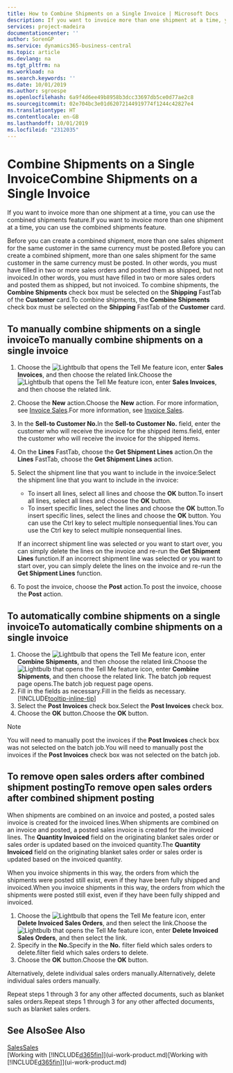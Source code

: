 ```yaml
---
title: How to Combine Shipments on a Single Invoice | Microsoft Docs
description: If you want to invoice more than one shipment at a time, you can use the combined shipments feature.
services: project-madeira
documentationcenter: ''
author: SorenGP
ms.service: dynamics365-business-central
ms.topic: article
ms.devlang: na
ms.tgt_pltfrm: na
ms.workload: na
ms.search.keywords: ''
ms.date: 10/01/2019
ms.author: sgroespe
ms.openlocfilehash: 6a9f4d6ee49b8958b3dcc33697db5ce0d77ae2c8
ms.sourcegitcommit: 02e704bc3e01d62072144919774f1244c42827e4
ms.translationtype: HT
ms.contentlocale: en-GB
ms.lasthandoff: 10/01/2019
ms.locfileid: "2312035"
---
```

# <a name="combine-shipments-on-a-single-invoice"></a><span data-ttu-id="99631-103">Combine Shipments on a Single Invoice</span><span class="sxs-lookup"><span data-stu-id="99631-103">Combine Shipments on a Single Invoice</span></span>
<span data-ttu-id="99631-104">If you want to invoice more than one shipment at a time, you can use the combined shipments feature.</span><span class="sxs-lookup"><span data-stu-id="99631-104">If you want to invoice more than one shipment at a time, you can use the combined shipments feature.</span></span>  

 <span data-ttu-id="99631-105">Before you can create a combined shipment, more than one sales shipment for the same customer in the same currency must be posted.</span><span class="sxs-lookup"><span data-stu-id="99631-105">Before you can create a combined shipment, more than one sales shipment for the same customer in the same currency must be posted.</span></span> <span data-ttu-id="99631-106">In other words, you must have filled in two or more sales orders and posted them as shipped, but not invoiced.</span><span class="sxs-lookup"><span data-stu-id="99631-106">In other words, you must have filled in two or more sales orders and posted them as shipped, but not invoiced.</span></span> <span data-ttu-id="99631-107">To combine shipments, the **Combine Shipments** check box must be selected on the **Shipping** FastTab of the **Customer** card.</span><span class="sxs-lookup"><span data-stu-id="99631-107">To combine shipments, the **Combine Shipments** check box must be selected on the **Shipping** FastTab of the **Customer** card.</span></span>  

## <a name="to-manually-combine-shipments-on-a-single-invoice"></a><span data-ttu-id="99631-108">To manually combine shipments on a single invoice</span><span class="sxs-lookup"><span data-stu-id="99631-108">To manually combine shipments on a single invoice</span></span>  
1. <span data-ttu-id="99631-109">Choose the ![Lightbulb that opens the Tell Me feature](media/ui-search/search_small.png "Tell me what you want to do") icon, enter **Sales Invoices**, and then choose the related link.</span><span class="sxs-lookup"><span data-stu-id="99631-109">Choose the ![Lightbulb that opens the Tell Me feature](media/ui-search/search_small.png "Tell me what you want to do") icon, enter **Sales Invoices**, and then choose the related link.</span></span>  
2. <span data-ttu-id="99631-110">Choose the **New** action.</span><span class="sxs-lookup"><span data-stu-id="99631-110">Choose the **New** action.</span></span> <span data-ttu-id="99631-111">For more information, see [Invoice Sales](sales-how-invoice-sales.md).</span><span class="sxs-lookup"><span data-stu-id="99631-111">For more information, see [Invoice Sales](sales-how-invoice-sales.md).</span></span>
3. <span data-ttu-id="99631-112">In the **Sell-to Customer No.**</span><span class="sxs-lookup"><span data-stu-id="99631-112">In the **Sell-to Customer No.**</span></span> <span data-ttu-id="99631-113">field, enter the customer who will receive the invoice for the shipped items.</span><span class="sxs-lookup"><span data-stu-id="99631-113">field, enter the customer who will receive the invoice for the shipped items.</span></span>  
4. <span data-ttu-id="99631-114">On the **Lines** FastTab, choose the **Get Shipment Lines** action.</span><span class="sxs-lookup"><span data-stu-id="99631-114">On the **Lines** FastTab, choose the **Get Shipment Lines** action.</span></span>  
5. <span data-ttu-id="99631-115">Select the shipment line that you want to include in the invoice:</span><span class="sxs-lookup"><span data-stu-id="99631-115">Select the shipment line that you want to include in the invoice:</span></span>  

    - <span data-ttu-id="99631-116">To insert all lines, select all lines and choose the **OK** button.</span><span class="sxs-lookup"><span data-stu-id="99631-116">To insert all lines, select all lines and choose the **OK** button.</span></span>  
    - <span data-ttu-id="99631-117">To insert specific lines, select the lines and choose the **OK** button.</span><span class="sxs-lookup"><span data-stu-id="99631-117">To insert specific lines, select the lines and choose the **OK** button.</span></span> <span data-ttu-id="99631-118">You can use the Ctrl key to select multiple nonsequential lines.</span><span class="sxs-lookup"><span data-stu-id="99631-118">You can use the Ctrl key to select multiple nonsequential lines.</span></span>  

    <span data-ttu-id="99631-119">If an incorrect shipment line was selected or you want to start over, you can simply delete the lines on the invoice and re-run the **Get Shipment Lines** function.</span><span class="sxs-lookup"><span data-stu-id="99631-119">If an incorrect shipment line was selected or you want to start over, you can simply delete the lines on the invoice and re-run the **Get Shipment Lines** function.</span></span>  
7. <span data-ttu-id="99631-120">To post the invoice, choose the **Post** action.</span><span class="sxs-lookup"><span data-stu-id="99631-120">To post the invoice, choose the **Post** action.</span></span>  

## <a name="to-automatically-combine-shipments-on-a-single-invoice"></a><span data-ttu-id="99631-121">To automatically combine shipments on a single invoice</span><span class="sxs-lookup"><span data-stu-id="99631-121">To automatically combine shipments on a single invoice</span></span>  
1. <span data-ttu-id="99631-122">Choose the ![Lightbulb that opens the Tell Me feature](media/ui-search/search_small.png "Tell me what you want to do") icon, enter **Combine Shipments**, and then choose the related link.</span><span class="sxs-lookup"><span data-stu-id="99631-122">Choose the ![Lightbulb that opens the Tell Me feature](media/ui-search/search_small.png "Tell me what you want to do") icon, enter **Combine Shipments**, and then choose the related link.</span></span> <span data-ttu-id="99631-123">The batch job request page opens.</span><span class="sxs-lookup"><span data-stu-id="99631-123">The batch job request page opens.</span></span>  
2. <span data-ttu-id="99631-124">Fill in the fields as necessary.</span><span class="sxs-lookup"><span data-stu-id="99631-124">Fill in the fields as necessary.</span></span> [!INCLUDE[tooltip-inline-tip](includes/tooltip-inline-tip_md.md)]
3. <span data-ttu-id="99631-125">Select the **Post Invoices** check box.</span><span class="sxs-lookup"><span data-stu-id="99631-125">Select the **Post Invoices** check box.</span></span>  
4.  <span data-ttu-id="99631-126">Choose the **OK** button.</span><span class="sxs-lookup"><span data-stu-id="99631-126">Choose the **OK** button.</span></span>  

> [!NOTE]  
>  <span data-ttu-id="99631-127">You will need to manually post the invoices if the **Post Invoices** check box was not selected on the batch job.</span><span class="sxs-lookup"><span data-stu-id="99631-127">You will need to manually post the invoices if the **Post Invoices** check box was not selected on the batch job.</span></span>  

## <a name="to-remove-open-sales-orders-after-combined-shipment-posting"></a><span data-ttu-id="99631-128">To remove open sales orders after combined shipment posting</span><span class="sxs-lookup"><span data-stu-id="99631-128">To remove open sales orders after combined shipment posting</span></span> 
<span data-ttu-id="99631-129">When shipments are combined on an invoice and posted, a posted sales invoice is created for the invoiced lines.</span><span class="sxs-lookup"><span data-stu-id="99631-129">When shipments are combined on an invoice and posted, a posted sales invoice is created for the invoiced lines.</span></span> <span data-ttu-id="99631-130">The **Quantity Invoiced** field on the originating blanket sales order or sales order is updated based on the invoiced quantity.</span><span class="sxs-lookup"><span data-stu-id="99631-130">The **Quantity Invoiced** field on the originating blanket sales order or sales order is updated based on the invoiced quantity.</span></span>  

<span data-ttu-id="99631-131">When you invoice shipments in this way, the orders from which the shipments were posted still exist, even if they have been fully shipped and invoiced.</span><span class="sxs-lookup"><span data-stu-id="99631-131">When you invoice shipments in this way, the orders from which the shipments were posted still exist, even if they have been fully shipped and invoiced.</span></span>   

1. <span data-ttu-id="99631-132">Choose the ![Lightbulb that opens the Tell Me feature](media/ui-search/search_small.png "Tell me what you want to do") icon, enter **Delete Invoiced Sales Orders**, and then select the link.</span><span class="sxs-lookup"><span data-stu-id="99631-132">Choose the ![Lightbulb that opens the Tell Me feature](media/ui-search/search_small.png "Tell me what you want to do") icon, enter **Delete Invoiced Sales Orders**, and then select the link.</span></span>  
2. <span data-ttu-id="99631-133">Specify in the **No.**</span><span class="sxs-lookup"><span data-stu-id="99631-133">Specify in the **No.**</span></span> <span data-ttu-id="99631-134">filter field which sales orders to delete.</span><span class="sxs-lookup"><span data-stu-id="99631-134">filter field which sales orders to delete.</span></span>  
3. <span data-ttu-id="99631-135">Choose the **OK** button.</span><span class="sxs-lookup"><span data-stu-id="99631-135">Choose the **OK** button.</span></span>  

<span data-ttu-id="99631-136">Alternatively, delete individual sales orders manually.</span><span class="sxs-lookup"><span data-stu-id="99631-136">Alternatively, delete individual sales orders manually.</span></span>  

<span data-ttu-id="99631-137">Repeat steps 1 through 3 for any other affected documents, such as blanket sales orders.</span><span class="sxs-lookup"><span data-stu-id="99631-137">Repeat steps 1 through 3 for any other affected documents, such as blanket sales orders.</span></span>

## <a name="see-also"></a><span data-ttu-id="99631-138">See Also</span><span class="sxs-lookup"><span data-stu-id="99631-138">See Also</span></span>  
[<span data-ttu-id="99631-139">Sales</span><span class="sxs-lookup"><span data-stu-id="99631-139">Sales</span></span>](sales-manage-sales.md)  
<span data-ttu-id="99631-140">[Working with [!INCLUDE[d365fin](includes/d365fin_md.md)]](ui-work-product.md)</span><span class="sxs-lookup"><span data-stu-id="99631-140">[Working with [!INCLUDE[d365fin](includes/d365fin_md.md)]](ui-work-product.md)</span></span>
